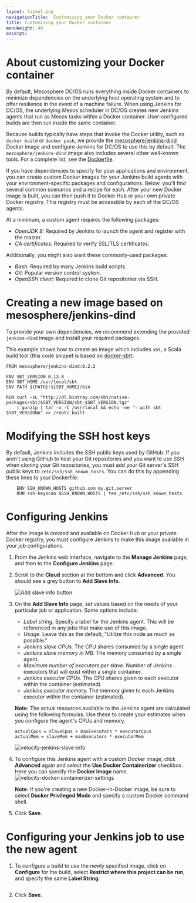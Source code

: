 ```yaml
---
layout: layout.pug
navigationTitle:  Customizing your Docker container
title: Customizing your Docker container
menuWeight: 40
excerpt:
---
```

<h1>About customizing your Docker container</h1>

By default, Mesosphere DC/OS runs everything inside Docker containers to minimize dependencies on the underlying host operating system and to offer resilience in the event of a machine failure. When using Jenkins for DC/OS, the underlying Mesos scheduler in DC/OS creates new Jenkins agents that run as Mesos tasks within a Docker container. User-configured builds are then run inside the same container.

Because builds typically have steps that invoke the Docker utility, such as <code>docker build</code> or <code>docker push</code>, we provide the <a href="https://hub.docker.com/r/mesosphere/jenkins-dind">mesosphere/jenkins-dind</a> Docker image and configure Jenkins for DC/OS to use this by default. The <code>mesosphere/jenkins-dind</code> image also includes several other well-known tools. For a complete list, see the <a href="https://github.com/mesosphere/dcos-jenkins-dind-agent/blob/master/Dockerfile.alpine">Dockerfile</a>.

If you have dependencies to specify for your applications and environment, you can create custom Docker images for your Jenkins build agents with your environment-specific packages and configurations. Below, you'll find several common scenarios and a recipe for each. After your new Docker image is built, you can then push it to Docker Hub or your own private Docker registry. This registry must be accessible by each of the DC/OS agents.

At a minimum, a custom agent requires the following packages:

<ul>
<li><em>OpenJDK 8:</em> Required by Jenkins to launch the agent and register with the master.</li>
<li><em>CA certificates:</em> Required to verify SSL/TLS certificates.</li>
</ul>

Additionally, you might also want these commonly-used packages:

<ul>
<li><em>Bash:</em> Required by many Jenkins build scripts.</li>
<li><em>Git:</em> Popular version control system.</li>
<li><em>OpenSSH client:</em> Required to clone Git repositories via SSH.</li>
</ul>

<h1>Creating a new image based on mesosphere/jenkins-dind</h1>

To provide your own dependencies, we recommend extending the provided <code>jenkins-dind</code> image and install your required packages.

This example shows how to create an image which includes <code>sbt</code>, a Scala build tool (this code snippet is based on <a href="https://github.com/1science/docker-sbt/blob/latest/Dockerfile">docker-sbt</a>):

<pre><code>FROM mesosphere/jenkins-dind:0.2.2

ENV SBT_VERSION 0.13.8
ENV SBT_HOME /usr/local/sbt
ENV PATH ${PATH}:${SBT_HOME}/bin

RUN curl -sL "http://dl.bintray.com/sbt/native-packages/sbt/$SBT_VERSION/sbt-$SBT_VERSION.tgz" 
    | gunzip | tar -x -C /usr/local &amp;&amp; echo -ne "- with sbt $SBT_VERSIONn" &gt;&gt; /root/.built
</code></pre>

<h1>Modifying the SSH host keys</h1>

By default, Jenkins includes the SSH public keys used by GitHub. If you aren't using GitHub to host your Git repositories and you want to use SSH when cloning your Git repositories, you must add your Git server's SSH public keys to <code>/etc/ssh/ssh_known_hosts</code>. You can do this by appending these lines to your Dockerfile:

<pre><code>    ENV SSH_KNOWN_HOSTS github.com my.git.server
    RUN ssh-keyscan $SSH_KNOWN_HOSTS | tee /etc/ssh/ssh_known_hosts
</code></pre>

<h1>Configuring Jenkins</h1>

After the image is created and available on Docker Hub or your private Docker registry, you must configure Jenkins to make this image available in your job configurations.

<ol>
<li>From the Jenkins web interface, navigate to the <strong>Manage Jenkins</strong> page, and then to the <strong>Configure Jenkins</strong> page.</p></li>
<li><p>Scroll to the <strong>Cloud</strong> section at the bottom and click <strong>Advanced</strong>. You should see a grey button to <strong>Add Slave Info</strong>.

<img src="/mesosphere/dcos/services/jenkins/img/velocity-add-slave-info.png" alt="Add slave info button" /></p></li>
<li><p>On the <strong>Add Slave Info</strong> page, set values based on the needs of your particular job or application. Some options include:

<ul>
<li><em>Label string.</em> Specify a label for the Jenkins agent. This will be referenced in any jobs that make use of this image.</li>
<li><em>Usage.</em> Leave this as the default, "Utilize this node as much as possible."</li>
<li><em>Jenkins slave CPUs.</em> The CPU shares consumed by a single agent.</li>
<li><em>Jenkins slave memory in MB.</em> The memory consumed by a single agent.</li>
<li><em>Maximum number of executors per slave.</em> Number of Jenkins executors that will exist within a single container.</li>
<li><em>Jenkins executor CPUs.</em> The CPU shares given to each executor within the container (estimated).</li>
<li><em>Jenkins executor memory.</em> The memory given to each Jenkins executor within the container (estimated).</li>
</ul>

<strong>Note:</strong> The actual resources available to the Jenkins agent are calculated using the following formulas. Use these to create your estimates when you configure the agent's CPUs and memory.

<pre><code>actualCpus = slaveCpus + maxExecutors * executorCpus
actualMem = slaveMem + maxExecutors * executorMem
</code></pre>

<img src="/mesosphere/dcos/services/jenkins/img/velocity-jenkins-slave-info.png" alt="velocity-jenkins-slave-info" /></p></li>
<li><p>To configure this Jenkins agent with a custom Docker image, click <strong>Advanced</strong> again and select the <strong>Use Docker Containerizer</strong> checkbox. Here you can specify the <strong>Docker Image</strong> name.

<img src="/mesosphere/dcos/services/jenkins/img/velocity-docker-containerizer-settings.png" alt="velocity-docker-containerizer-settings" />

<strong>Note:</strong> If you're creating a new Docker-in-Docker image, be sure to select <strong>Docker Privileged Mode</strong> and specify a custom Docker command shell.</p></li>
<li><p>Click <strong>Save</strong>.</p></li>
</ol>

<h1>Configuring your Jenkins job to use the new agent</h1>

<ol>
<li><p>To configure a build to use the newly specified image, click on <strong>Configure</strong> for the build, select <strong>Restrict where this project can be run</strong>, and specify the same <strong>Label String</strong>.

<p><img src="/mesosphere/dcos/services/jenkins/img/velocity-job-build-label-string.png" alt="" /></p></li>
<li><p>Click <strong>Save</strong>.</p></li>
</ol>
